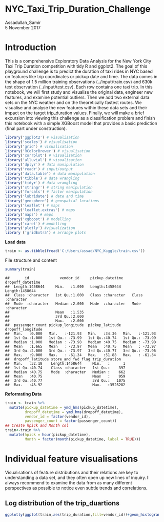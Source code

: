 # NYC_Taxi_Trip_Duration_Challenge
Assadullah_Samir  
5 November 2017  


# Introduction
This is a comprehensive Exploratory Data Analysis for the New York City Taxi Trip Duration competition with tidy R and ggplot2.
The goal of this playground challenge is to predict the duration of taxi rides in NYC based on features like trip coordinates or pickup date and time. The data comes in the shape of 1.5 million training observations (../input/train.csv) and 630k test observation (../input/test.csv). Each row contains one taxi trip.
In this notebook, we will first study and visualise the original data, engineer new features, and examine potential outliers. Then we add two external data sets on the NYC weather and on the theoretically fastest routes. We visualise and analyse the new features within these data sets and their impact on the target trip_duration values. Finally, we will make a brief excursion into viewing this challenge as a classification problem and finish this notebook with a simple XGBoost model that provides a basic prediction (final part under construction).


```r
library('ggplot2') # visualisation
library('scales') # visualisation
library('grid') # visualisation
library('RColorBrewer') # visualisation
library('corrplot') # visualisation
library('alluvial') # visualisation
library('dplyr') # data manipulation
library('readr') # input/output
library('data.table') # data manipulation
library('tibble') # data wrangling
library('tidyr') # data wrangling
library('stringr') # string manipulation
library('forcats') # factor manipulation
library('lubridate') # date and time
library('geosphere') # geospatial locations
library('leaflet') # maps
library('leaflet.extras') # maps
library('maps') # maps
library('xgboost') # modelling
library('caret') # modelling
library('plotly') #visualization
library ('gridExtra') # arrange plots
```
**Load data**


```r
train <- as.tibble(fread('C:/Users/assad/NYC_Kaggle/train.csv'))
```

File structure and content


```r
summary(train)
```

```
##       id              vendor_id     pickup_datetime    dropoff_datetime  
##  Length:1458644     Min.   :1.000   Length:1458644     Length:1458644    
##  Class :character   1st Qu.:1.000   Class :character   Class :character  
##  Mode  :character   Median :2.000   Mode  :character   Mode  :character  
##                     Mean   :1.535                                        
##                     3rd Qu.:2.000                                        
##                     Max.   :2.000                                        
##  passenger_count pickup_longitude  pickup_latitude dropoff_longitude
##  Min.   :0.000   Min.   :-121.93   Min.   :34.36   Min.   :-121.93  
##  1st Qu.:1.000   1st Qu.: -73.99   1st Qu.:40.74   1st Qu.: -73.99  
##  Median :1.000   Median : -73.98   Median :40.75   Median : -73.98  
##  Mean   :1.665   Mean   : -73.97   Mean   :40.75   Mean   : -73.97  
##  3rd Qu.:2.000   3rd Qu.: -73.97   3rd Qu.:40.77   3rd Qu.: -73.96  
##  Max.   :9.000   Max.   : -61.34   Max.   :51.88   Max.   : -61.34  
##  dropoff_latitude store_and_fwd_flag trip_duration    
##  Min.   :32.18    Length:1458644     Min.   :      1  
##  1st Qu.:40.74    Class :character   1st Qu.:    397  
##  Median :40.75    Mode  :character   Median :    662  
##  Mean   :40.75                       Mean   :    959  
##  3rd Qu.:40.77                       3rd Qu.:   1075  
##  Max.   :43.92                       Max.   :3526282
```

**Reformating Data**


```r
train <- train %>%
  mutate(pickup_datetime = ymd_hms(pickup_datetime),
         dropoff_datetime = ymd_hms(dropoff_datetime),
         vendor_id = factor(vendor_id),
         passenger_count = factor(passenger_count))
## Create hpick and Month col
train<-train %>%
  mutate(hpick = hour(pickup_datetime),
         Month = factor(month(pickup_datetime, label = TRUE)))
```

# Individual feature visualisations

Visualisations of feature distributions and their relations are key to understanding a data set, and they often open up new lines of inquiry. I always recommend to examine the data from as many different perspectives as possible to notice even subtle trends and correlations.

## Log distribution of the trip_duartions


```r
ggplotly(ggplot(train,aes(trip_duration,fill=vendor_id))+geom_histogram(bins = 100)+scale_x_log10())
```

<!--html_preserve--><div id="23fc75797493" style="width:768px;height:480px;" class="plotly html-widget"></div>
<script type="application/json" data-for="23fc75797493">{"x":{"data":[{"orientation":"v","width":[0.0661345155583782,0.0661345155583782,0.0661345155583782,0.0661345155583782,0.0661345155583781,0.0661345155583782,0.0661345155583781,0.0661345155583781,0.0661345155583783,0.0661345155583781,0.0661345155583781,0.0661345155583781,0.0661345155583781,0.0661345155583781,0.0661345155583781,0.0661345155583781,0.0661345155583781,0.0661345155583781,0.0661345155583781,0.0661345155583781,0.0661345155583781,0.0661345155583781,0.0661345155583781,0.0661345155583781,0.0661345155583781,0.0661345155583781,0.0661345155583781,0.0661345155583781,0.0661345155583781,0.0661345155583781,0.0661345155583781,0.0661345155583781,0.0661345155583781,0.0661345155583781,0.0661345155583781,0.0661345155583781,0.0661345155583781,0.0661345155583781,0.0661345155583781,0.0661345155583781,0.0661345155583781,0.0661345155583781,0.0661345155583781,0.0661345155583781,0.0661345155583781,0.0661345155583781,0.0661345155583781,0.0661345155583781,0.0661345155583781,0.0661345155583781,0.0661345155583781,0.0661345155583781,0.0661345155583781,0.0661345155583781,0.0661345155583781,0.0661345155583781,0.0661345155583781,0.0661345155583781,0.0661345155583781,0.0661345155583781,0.0661345155583781,0.0661345155583781,0.0661345155583781,0.0661345155583781,0.0661345155583781,0.0661345155583781,0.0661345155583781,0.0661345155583781,0.0661345155583781,0.0661345155583781,0.0661345155583781,0.0661345155583781,0.0661345155583781,0.0661345155583781,0.0661345155583781,0.0661345155583781,0.0661345155583781,0.0661345155583781,0.0661345155583781,0.0661345155583781,0.0661345155583781,0.0661345155583781,0.0661345155583781,0.0661345155583781,0.0661345155583781,0.0661345155583781,0.0661345155583781,0.0661345155583781,0.0661345155583781,0.0661345155583781,0.0661345155583781,0.0661345155583781,0.0661345155583781,0.0661345155583781,0.0661345155583781,0.0661345155583781,0.0661345155583781,0.0661345155583781,0.0661345155583781,0.0661345155583781],"base":[8,0,0,0,0,41,0,117,0,108,0,100,54,84,162,77,124,124,115,147,150,203,194,284,274,379,533,804,1188,1785,2834,4309,6350,9475,13533,18365,24750,32132,38226,46463,52781,58908,62516,64717,62374,59683,52420,44289,36187,26892,19193,13151,8969,5782,3466,1962,886,361,116,45,12,17,12,6,1,11,10,15,15,20,12,10,22,21,322,1606,0,0,0,0,0,0,0,0,0,0,0,0,0,0,0,0,0,0,0,0,0,0,0,0],"x":[0,0.0661345155583782,0.132269031116756,0.198403546675135,0.264538062233513,0.330672577791891,0.396807093350269,0.462941608908647,0.529076124467026,0.595210640025404,0.661345155583782,0.72747967114216,0.793614186700538,0.859748702258917,0.925883217817295,0.992017733375673,1.05815224893405,1.12428676449243,1.19042128005081,1.25655579560919,1.32269031116756,1.38882482672594,1.45495934228432,1.5210938578427,1.58722837340108,1.65336288895945,1.71949740451783,1.78563192007621,1.85176643563459,1.91790095119297,1.98403546675135,2.05016998230972,2.1163044978681,2.18243901342648,2.24857352898486,2.31470804454324,2.38084256010162,2.44697707565999,2.51311159121837,2.57924610677675,2.64538062233513,2.71151513789351,2.77764965345188,2.84378416901026,2.90991868456864,2.97605320012702,3.0421877156854,3.10832223124378,3.17445674680215,3.24059126236053,3.30672577791891,3.37286029347729,3.43899480903567,3.50512932459404,3.57126384015242,3.6373983557108,3.70353287126918,3.76966738682756,3.83580190238594,3.90193641794431,3.96807093350269,4.03420544906107,4.10033996461945,4.16647448017783,4.2326089957362,4.29874351129458,4.36487802685296,4.43101254241134,4.49714705796972,4.5632815735281,4.62941608908647,4.69555060464485,4.76168512020323,4.82781963576161,4.89395415131999,4.96008866687836,5.02622318243674,5.09235769799512,5.1584922135535,5.22462672911188,5.29076124467026,5.35689576022863,5.42303027578701,5.48916479134539,5.55529930690377,5.62143382246215,5.68756833802053,5.7537028535789,5.81983736913728,5.88597188469566,5.95210640025404,6.01824091581242,6.08437543137079,6.15050994692917,6.21664446248755,6.28277897804593,6.34891349360431,6.41504800916269,6.48118252472106,6.54731704027944],"y":[25,0,0,0,0,136,0,201,0,209,0,184,138,134,283,105,192,214,159,280,224,315,283,363,375,480,546,757,1089,1703,2547,3727,5555,8077,11973,15956,21955,27776,33339,40644,46409,51837,54341,55970,54581,51735,45935,38625,31077,23139,16367,10896,7409,4636,2779,1527,726,249,86,35,16,7,3,4,1,0,1,1,0,0,1,1,0,0,0,0,0,0,0,0,0,0,0,0,0,0,0,0,0,0,0,0,0,0,0,2,1,0,0,1],"text":["count:    25<br />trip_duration: 0.00000000<br />vendor_id: 1","count:     0<br />trip_duration: 0.06613452<br />vendor_id: 1","count:     0<br />trip_duration: 0.13226903<br />vendor_id: 1","count:     0<br />trip_duration: 0.19840355<br />vendor_id: 1","count:     0<br />trip_duration: 0.26453806<br />vendor_id: 1","count:   136<br />trip_duration: 0.33067258<br />vendor_id: 1","count:     0<br />trip_duration: 0.39680709<br />vendor_id: 1","count:   201<br />trip_duration: 0.46294161<br />vendor_id: 1","count:     0<br />trip_duration: 0.52907612<br />vendor_id: 1","count:   209<br />trip_duration: 0.59521064<br />vendor_id: 1","count:     0<br />trip_duration: 0.66134516<br />vendor_id: 1","count:   184<br />trip_duration: 0.72747967<br />vendor_id: 1","count:   138<br />trip_duration: 0.79361419<br />vendor_id: 1","count:   134<br />trip_duration: 0.85974870<br />vendor_id: 1","count:   283<br />trip_duration: 0.92588322<br />vendor_id: 1","count:   105<br />trip_duration: 0.99201773<br />vendor_id: 1","count:   192<br />trip_duration: 1.05815225<br />vendor_id: 1","count:   214<br />trip_duration: 1.12428676<br />vendor_id: 1","count:   159<br />trip_duration: 1.19042128<br />vendor_id: 1","count:   280<br />trip_duration: 1.25655580<br />vendor_id: 1","count:   224<br />trip_duration: 1.32269031<br />vendor_id: 1","count:   315<br />trip_duration: 1.38882483<br />vendor_id: 1","count:   283<br />trip_duration: 1.45495934<br />vendor_id: 1","count:   363<br />trip_duration: 1.52109386<br />vendor_id: 1","count:   375<br />trip_duration: 1.58722837<br />vendor_id: 1","count:   480<br />trip_duration: 1.65336289<br />vendor_id: 1","count:   546<br />trip_duration: 1.71949740<br />vendor_id: 1","count:   757<br />trip_duration: 1.78563192<br />vendor_id: 1","count:  1089<br />trip_duration: 1.85176644<br />vendor_id: 1","count:  1703<br />trip_duration: 1.91790095<br />vendor_id: 1","count:  2547<br />trip_duration: 1.98403547<br />vendor_id: 1","count:  3727<br />trip_duration: 2.05016998<br />vendor_id: 1","count:  5555<br />trip_duration: 2.11630450<br />vendor_id: 1","count:  8077<br />trip_duration: 2.18243901<br />vendor_id: 1","count: 11973<br />trip_duration: 2.24857353<br />vendor_id: 1","count: 15956<br />trip_duration: 2.31470804<br />vendor_id: 1","count: 21955<br />trip_duration: 2.38084256<br />vendor_id: 1","count: 27776<br />trip_duration: 2.44697708<br />vendor_id: 1","count: 33339<br />trip_duration: 2.51311159<br />vendor_id: 1","count: 40644<br />trip_duration: 2.57924611<br />vendor_id: 1","count: 46409<br />trip_duration: 2.64538062<br />vendor_id: 1","count: 51837<br />trip_duration: 2.71151514<br />vendor_id: 1","count: 54341<br />trip_duration: 2.77764965<br />vendor_id: 1","count: 55970<br />trip_duration: 2.84378417<br />vendor_id: 1","count: 54581<br />trip_duration: 2.90991868<br />vendor_id: 1","count: 51735<br />trip_duration: 2.97605320<br />vendor_id: 1","count: 45935<br />trip_duration: 3.04218772<br />vendor_id: 1","count: 38625<br />trip_duration: 3.10832223<br />vendor_id: 1","count: 31077<br />trip_duration: 3.17445675<br />vendor_id: 1","count: 23139<br />trip_duration: 3.24059126<br />vendor_id: 1","count: 16367<br />trip_duration: 3.30672578<br />vendor_id: 1","count: 10896<br />trip_duration: 3.37286029<br />vendor_id: 1","count:  7409<br />trip_duration: 3.43899481<br />vendor_id: 1","count:  4636<br />trip_duration: 3.50512932<br />vendor_id: 1","count:  2779<br />trip_duration: 3.57126384<br />vendor_id: 1","count:  1527<br />trip_duration: 3.63739836<br />vendor_id: 1","count:   726<br />trip_duration: 3.70353287<br />vendor_id: 1","count:   249<br />trip_duration: 3.76966739<br />vendor_id: 1","count:    86<br />trip_duration: 3.83580190<br />vendor_id: 1","count:    35<br />trip_duration: 3.90193642<br />vendor_id: 1","count:    16<br />trip_duration: 3.96807093<br />vendor_id: 1","count:     7<br />trip_duration: 4.03420545<br />vendor_id: 1","count:     3<br />trip_duration: 4.10033996<br />vendor_id: 1","count:     4<br />trip_duration: 4.16647448<br />vendor_id: 1","count:     1<br />trip_duration: 4.23260900<br />vendor_id: 1","count:     0<br />trip_duration: 4.29874351<br />vendor_id: 1","count:     1<br />trip_duration: 4.36487803<br />vendor_id: 1","count:     1<br />trip_duration: 4.43101254<br />vendor_id: 1","count:     0<br />trip_duration: 4.49714706<br />vendor_id: 1","count:     0<br />trip_duration: 4.56328157<br />vendor_id: 1","count:     1<br />trip_duration: 4.62941609<br />vendor_id: 1","count:     1<br />trip_duration: 4.69555060<br />vendor_id: 1","count:     0<br />trip_duration: 4.76168512<br />vendor_id: 1","count:     0<br />trip_duration: 4.82781964<br />vendor_id: 1","count:     0<br />trip_duration: 4.89395415<br />vendor_id: 1","count:     0<br />trip_duration: 4.96008867<br />vendor_id: 1","count:     0<br />trip_duration: 5.02622318<br />vendor_id: 1","count:     0<br />trip_duration: 5.09235770<br />vendor_id: 1","count:     0<br />trip_duration: 5.15849221<br />vendor_id: 1","count:     0<br />trip_duration: 5.22462673<br />vendor_id: 1","count:     0<br />trip_duration: 5.29076124<br />vendor_id: 1","count:     0<br />trip_duration: 5.35689576<br />vendor_id: 1","count:     0<br />trip_duration: 5.42303028<br />vendor_id: 1","count:     0<br />trip_duration: 5.48916479<br />vendor_id: 1","count:     0<br />trip_duration: 5.55529931<br />vendor_id: 1","count:     0<br />trip_duration: 5.62143382<br />vendor_id: 1","count:     0<br />trip_duration: 5.68756834<br />vendor_id: 1","count:     0<br />trip_duration: 5.75370285<br />vendor_id: 1","count:     0<br />trip_duration: 5.81983737<br />vendor_id: 1","count:     0<br />trip_duration: 5.88597188<br />vendor_id: 1","count:     0<br />trip_duration: 5.95210640<br />vendor_id: 1","count:     0<br />trip_duration: 6.01824092<br />vendor_id: 1","count:     0<br />trip_duration: 6.08437543<br />vendor_id: 1","count:     0<br />trip_duration: 6.15050995<br />vendor_id: 1","count:     0<br />trip_duration: 6.21664446<br />vendor_id: 1","count:     2<br />trip_duration: 6.28277898<br />vendor_id: 1","count:     1<br />trip_duration: 6.34891349<br />vendor_id: 1","count:     0<br />trip_duration: 6.41504801<br />vendor_id: 1","count:     0<br />trip_duration: 6.48118252<br />vendor_id: 1","count:     1<br />trip_duration: 6.54731704<br />vendor_id: 1"],"type":"bar","marker":{"autocolorscale":false,"color":"rgba(248,118,109,1)","line":{"width":1.88976377952756,"color":"transparent"}},"name":"1","legendgroup":"1","showlegend":true,"xaxis":"x","yaxis":"y","hoverinfo":"text","frame":null},{"orientation":"v","width":[0.0661345155583782,0.0661345155583782,0.0661345155583782,0.0661345155583782,0.0661345155583781,0.0661345155583782,0.0661345155583781,0.0661345155583781,0.0661345155583783,0.0661345155583781,0.0661345155583781,0.0661345155583781,0.0661345155583781,0.0661345155583781,0.0661345155583781,0.0661345155583781,0.0661345155583781,0.0661345155583781,0.0661345155583781,0.0661345155583781,0.0661345155583781,0.0661345155583781,0.0661345155583781,0.0661345155583781,0.0661345155583781,0.0661345155583781,0.0661345155583781,0.0661345155583781,0.0661345155583781,0.0661345155583781,0.0661345155583781,0.0661345155583781,0.0661345155583781,0.0661345155583781,0.0661345155583781,0.0661345155583781,0.0661345155583781,0.0661345155583781,0.0661345155583781,0.0661345155583781,0.0661345155583781,0.0661345155583781,0.0661345155583781,0.0661345155583781,0.0661345155583781,0.0661345155583781,0.0661345155583781,0.0661345155583781,0.0661345155583781,0.0661345155583781,0.0661345155583781,0.0661345155583781,0.0661345155583781,0.0661345155583781,0.0661345155583781,0.0661345155583781,0.0661345155583781,0.0661345155583781,0.0661345155583781,0.0661345155583781,0.0661345155583781,0.0661345155583781,0.0661345155583781,0.0661345155583781,0.0661345155583781,0.0661345155583781,0.0661345155583781,0.0661345155583781,0.0661345155583781,0.0661345155583781,0.0661345155583781,0.0661345155583781,0.0661345155583781,0.0661345155583781,0.0661345155583781,0.0661345155583781,0.0661345155583781,0.0661345155583781,0.0661345155583781,0.0661345155583781,0.0661345155583781,0.0661345155583781,0.0661345155583781,0.0661345155583781,0.0661345155583781,0.0661345155583781,0.0661345155583781,0.0661345155583781,0.0661345155583781,0.0661345155583781,0.0661345155583781,0.0661345155583781,0.0661345155583781,0.0661345155583781,0.0661345155583781,0.0661345155583781,0.0661345155583781,0.0661345155583781,0.0661345155583781,0.0661345155583781],"base":[0,0,0,0,0,0,0,0,0,0,0,0,0,0,0,0,0,0,0,0,0,0,0,0,0,0,0,0,0,0,0,0,0,0,0,0,0,0,0,0,0,0,0,0,0,0,0,0,0,0,0,0,0,0,0,0,0,0,0,0,0,0,0,0,0,0,0,0,0,0,0,0,0,0,0,0,0,0,0,0,0,0,0,0,0,0,0,0,0,0,0,0,0,0,0,0,0,0,0,0],"x":[0,0.0661345155583782,0.132269031116756,0.198403546675135,0.264538062233513,0.330672577791891,0.396807093350269,0.462941608908647,0.529076124467026,0.595210640025404,0.661345155583782,0.72747967114216,0.793614186700538,0.859748702258917,0.925883217817295,0.992017733375673,1.05815224893405,1.12428676449243,1.19042128005081,1.25655579560919,1.32269031116756,1.38882482672594,1.45495934228432,1.5210938578427,1.58722837340108,1.65336288895945,1.71949740451783,1.78563192007621,1.85176643563459,1.91790095119297,1.98403546675135,2.05016998230972,2.1163044978681,2.18243901342648,2.24857352898486,2.31470804454324,2.38084256010162,2.44697707565999,2.51311159121837,2.57924610677675,2.64538062233513,2.71151513789351,2.77764965345188,2.84378416901026,2.90991868456864,2.97605320012702,3.0421877156854,3.10832223124378,3.17445674680215,3.24059126236053,3.30672577791891,3.37286029347729,3.43899480903567,3.50512932459404,3.57126384015242,3.6373983557108,3.70353287126918,3.76966738682756,3.83580190238594,3.90193641794431,3.96807093350269,4.03420544906107,4.10033996461945,4.16647448017783,4.2326089957362,4.29874351129458,4.36487802685296,4.43101254241134,4.49714705796972,4.5632815735281,4.62941608908647,4.69555060464485,4.76168512020323,4.82781963576161,4.89395415131999,4.96008866687836,5.02622318243674,5.09235769799512,5.1584922135535,5.22462672911188,5.29076124467026,5.35689576022863,5.42303027578701,5.48916479134539,5.55529930690377,5.62143382246215,5.68756833802053,5.7537028535789,5.81983736913728,5.88597188469566,5.95210640025404,6.01824091581242,6.08437543137079,6.15050994692917,6.21664446248755,6.28277897804593,6.34891349360431,6.41504800916269,6.48118252472106,6.54731704027944],"y":[8,0,0,0,0,41,0,117,0,108,0,100,54,84,162,77,124,124,115,147,150,203,194,284,274,379,533,804,1188,1785,2834,4309,6350,9475,13533,18365,24750,32132,38226,46463,52781,58908,62516,64717,62374,59683,52420,44289,36187,26892,19193,13151,8969,5782,3466,1962,886,361,116,45,12,17,12,6,1,11,10,15,15,20,12,10,22,21,322,1606,0,0,0,0,0,0,0,0,0,0,0,0,0,0,0,0,0,0,0,0,0,0,0,0],"text":["count:     8<br />trip_duration: 0.00000000<br />vendor_id: 2","count:     0<br />trip_duration: 0.06613452<br />vendor_id: 2","count:     0<br />trip_duration: 0.13226903<br />vendor_id: 2","count:     0<br />trip_duration: 0.19840355<br />vendor_id: 2","count:     0<br />trip_duration: 0.26453806<br />vendor_id: 2","count:    41<br />trip_duration: 0.33067258<br />vendor_id: 2","count:     0<br />trip_duration: 0.39680709<br />vendor_id: 2","count:   117<br />trip_duration: 0.46294161<br />vendor_id: 2","count:     0<br />trip_duration: 0.52907612<br />vendor_id: 2","count:   108<br />trip_duration: 0.59521064<br />vendor_id: 2","count:     0<br />trip_duration: 0.66134516<br />vendor_id: 2","count:   100<br />trip_duration: 0.72747967<br />vendor_id: 2","count:    54<br />trip_duration: 0.79361419<br />vendor_id: 2","count:    84<br />trip_duration: 0.85974870<br />vendor_id: 2","count:   162<br />trip_duration: 0.92588322<br />vendor_id: 2","count:    77<br />trip_duration: 0.99201773<br />vendor_id: 2","count:   124<br />trip_duration: 1.05815225<br />vendor_id: 2","count:   124<br />trip_duration: 1.12428676<br />vendor_id: 2","count:   115<br />trip_duration: 1.19042128<br />vendor_id: 2","count:   147<br />trip_duration: 1.25655580<br />vendor_id: 2","count:   150<br />trip_duration: 1.32269031<br />vendor_id: 2","count:   203<br />trip_duration: 1.38882483<br />vendor_id: 2","count:   194<br />trip_duration: 1.45495934<br />vendor_id: 2","count:   284<br />trip_duration: 1.52109386<br />vendor_id: 2","count:   274<br />trip_duration: 1.58722837<br />vendor_id: 2","count:   379<br />trip_duration: 1.65336289<br />vendor_id: 2","count:   533<br />trip_duration: 1.71949740<br />vendor_id: 2","count:   804<br />trip_duration: 1.78563192<br />vendor_id: 2","count:  1188<br />trip_duration: 1.85176644<br />vendor_id: 2","count:  1785<br />trip_duration: 1.91790095<br />vendor_id: 2","count:  2834<br />trip_duration: 1.98403547<br />vendor_id: 2","count:  4309<br />trip_duration: 2.05016998<br />vendor_id: 2","count:  6350<br />trip_duration: 2.11630450<br />vendor_id: 2","count:  9475<br />trip_duration: 2.18243901<br />vendor_id: 2","count: 13533<br />trip_duration: 2.24857353<br />vendor_id: 2","count: 18365<br />trip_duration: 2.31470804<br />vendor_id: 2","count: 24750<br />trip_duration: 2.38084256<br />vendor_id: 2","count: 32132<br />trip_duration: 2.44697708<br />vendor_id: 2","count: 38226<br />trip_duration: 2.51311159<br />vendor_id: 2","count: 46463<br />trip_duration: 2.57924611<br />vendor_id: 2","count: 52781<br />trip_duration: 2.64538062<br />vendor_id: 2","count: 58908<br />trip_duration: 2.71151514<br />vendor_id: 2","count: 62516<br />trip_duration: 2.77764965<br />vendor_id: 2","count: 64717<br />trip_duration: 2.84378417<br />vendor_id: 2","count: 62374<br />trip_duration: 2.90991868<br />vendor_id: 2","count: 59683<br />trip_duration: 2.97605320<br />vendor_id: 2","count: 52420<br />trip_duration: 3.04218772<br />vendor_id: 2","count: 44289<br />trip_duration: 3.10832223<br />vendor_id: 2","count: 36187<br />trip_duration: 3.17445675<br />vendor_id: 2","count: 26892<br />trip_duration: 3.24059126<br />vendor_id: 2","count: 19193<br />trip_duration: 3.30672578<br />vendor_id: 2","count: 13151<br />trip_duration: 3.37286029<br />vendor_id: 2","count:  8969<br />trip_duration: 3.43899481<br />vendor_id: 2","count:  5782<br />trip_duration: 3.50512932<br />vendor_id: 2","count:  3466<br />trip_duration: 3.57126384<br />vendor_id: 2","count:  1962<br />trip_duration: 3.63739836<br />vendor_id: 2","count:   886<br />trip_duration: 3.70353287<br />vendor_id: 2","count:   361<br />trip_duration: 3.76966739<br />vendor_id: 2","count:   116<br />trip_duration: 3.83580190<br />vendor_id: 2","count:    45<br />trip_duration: 3.90193642<br />vendor_id: 2","count:    12<br />trip_duration: 3.96807093<br />vendor_id: 2","count:    17<br />trip_duration: 4.03420545<br />vendor_id: 2","count:    12<br />trip_duration: 4.10033996<br />vendor_id: 2","count:     6<br />trip_duration: 4.16647448<br />vendor_id: 2","count:     1<br />trip_duration: 4.23260900<br />vendor_id: 2","count:    11<br />trip_duration: 4.29874351<br />vendor_id: 2","count:    10<br />trip_duration: 4.36487803<br />vendor_id: 2","count:    15<br />trip_duration: 4.43101254<br />vendor_id: 2","count:    15<br />trip_duration: 4.49714706<br />vendor_id: 2","count:    20<br />trip_duration: 4.56328157<br />vendor_id: 2","count:    12<br />trip_duration: 4.62941609<br />vendor_id: 2","count:    10<br />trip_duration: 4.69555060<br />vendor_id: 2","count:    22<br />trip_duration: 4.76168512<br />vendor_id: 2","count:    21<br />trip_duration: 4.82781964<br />vendor_id: 2","count:   322<br />trip_duration: 4.89395415<br />vendor_id: 2","count:  1606<br />trip_duration: 4.96008867<br />vendor_id: 2","count:     0<br />trip_duration: 5.02622318<br />vendor_id: 2","count:     0<br />trip_duration: 5.09235770<br />vendor_id: 2","count:     0<br />trip_duration: 5.15849221<br />vendor_id: 2","count:     0<br />trip_duration: 5.22462673<br />vendor_id: 2","count:     0<br />trip_duration: 5.29076124<br />vendor_id: 2","count:     0<br />trip_duration: 5.35689576<br />vendor_id: 2","count:     0<br />trip_duration: 5.42303028<br />vendor_id: 2","count:     0<br />trip_duration: 5.48916479<br />vendor_id: 2","count:     0<br />trip_duration: 5.55529931<br />vendor_id: 2","count:     0<br />trip_duration: 5.62143382<br />vendor_id: 2","count:     0<br />trip_duration: 5.68756834<br />vendor_id: 2","count:     0<br />trip_duration: 5.75370285<br />vendor_id: 2","count:     0<br />trip_duration: 5.81983737<br />vendor_id: 2","count:     0<br />trip_duration: 5.88597188<br />vendor_id: 2","count:     0<br />trip_duration: 5.95210640<br />vendor_id: 2","count:     0<br />trip_duration: 6.01824092<br />vendor_id: 2","count:     0<br />trip_duration: 6.08437543<br />vendor_id: 2","count:     0<br />trip_duration: 6.15050995<br />vendor_id: 2","count:     0<br />trip_duration: 6.21664446<br />vendor_id: 2","count:     0<br />trip_duration: 6.28277898<br />vendor_id: 2","count:     0<br />trip_duration: 6.34891349<br />vendor_id: 2","count:     0<br />trip_duration: 6.41504801<br />vendor_id: 2","count:     0<br />trip_duration: 6.48118252<br />vendor_id: 2","count:     0<br />trip_duration: 6.54731704<br />vendor_id: 2"],"type":"bar","marker":{"autocolorscale":false,"color":"rgba(0,191,196,1)","line":{"width":1.88976377952756,"color":"transparent"}},"name":"2","legendgroup":"2","showlegend":true,"xaxis":"x","yaxis":"y","hoverinfo":"text","frame":null}],"layout":{"margin":{"t":27.689497716895,"r":7.30593607305936,"b":41.6438356164384,"l":60.6392694063927},"plot_bgcolor":"rgba(235,235,235,1)","paper_bgcolor":"rgba(255,255,255,1)","font":{"color":"rgba(0,0,0,1)","family":"","size":14.6118721461187},"xaxis":{"domain":[0,1],"type":"linear","autorange":false,"range":[-0.36373983557108,6.91105687585052],"tickmode":"array","ticktext":["1e+01","1e+03","1e+05"],"tickvals":[1,3,5],"categoryorder":"array","categoryarray":["1e+01","1e+03","1e+05"],"nticks":null,"ticks":"outside","tickcolor":"rgba(51,51,51,1)","ticklen":3.65296803652968,"tickwidth":0.66417600664176,"showticklabels":true,"tickfont":{"color":"rgba(77,77,77,1)","family":"","size":11.689497716895},"tickangle":-0,"showline":false,"linecolor":null,"linewidth":0,"showgrid":true,"gridcolor":"rgba(255,255,255,1)","gridwidth":0.66417600664176,"zeroline":false,"anchor":"y","title":"trip_duration","titlefont":{"color":"rgba(0,0,0,1)","family":"","size":14.6118721461187},"hoverformat":".2f"},"yaxis":{"domain":[0,1],"type":"linear","autorange":false,"range":[-6034.35,126721.35],"tickmode":"array","ticktext":["0","25000","50000","75000","100000","125000"],"tickvals":[0,25000,50000,75000,100000,125000],"categoryorder":"array","categoryarray":["0","25000","50000","75000","100000","125000"],"nticks":null,"ticks":"outside","tickcolor":"rgba(51,51,51,1)","ticklen":3.65296803652968,"tickwidth":0.66417600664176,"showticklabels":true,"tickfont":{"color":"rgba(77,77,77,1)","family":"","size":11.689497716895},"tickangle":-0,"showline":false,"linecolor":null,"linewidth":0,"showgrid":true,"gridcolor":"rgba(255,255,255,1)","gridwidth":0.66417600664176,"zeroline":false,"anchor":"x","title":"count","titlefont":{"color":"rgba(0,0,0,1)","family":"","size":14.6118721461187},"hoverformat":".2f"},"shapes":[{"type":"rect","fillcolor":null,"line":{"color":null,"width":0,"linetype":[]},"yref":"paper","xref":"paper","x0":0,"x1":1,"y0":0,"y1":1}],"showlegend":true,"legend":{"bgcolor":"rgba(255,255,255,1)","bordercolor":"transparent","borderwidth":1.88976377952756,"font":{"color":"rgba(0,0,0,1)","family":"","size":11.689497716895},"y":0.913385826771654},"annotations":[{"text":"vendor_id","x":1.02,"y":1,"showarrow":false,"ax":0,"ay":0,"font":{"color":"rgba(0,0,0,1)","family":"","size":14.6118721461187},"xref":"paper","yref":"paper","textangle":-0,"xanchor":"left","yanchor":"bottom","legendTitle":true}],"hovermode":"closest","barmode":"relative"},"config":{"doubleClick":"reset","modeBarButtonsToAdd":[{"name":"Collaborate","icon":{"width":1000,"ascent":500,"descent":-50,"path":"M487 375c7-10 9-23 5-36l-79-259c-3-12-11-23-22-31-11-8-22-12-35-12l-263 0c-15 0-29 5-43 15-13 10-23 23-28 37-5 13-5 25-1 37 0 0 0 3 1 7 1 5 1 8 1 11 0 2 0 4-1 6 0 3-1 5-1 6 1 2 2 4 3 6 1 2 2 4 4 6 2 3 4 5 5 7 5 7 9 16 13 26 4 10 7 19 9 26 0 2 0 5 0 9-1 4-1 6 0 8 0 2 2 5 4 8 3 3 5 5 5 7 4 6 8 15 12 26 4 11 7 19 7 26 1 1 0 4 0 9-1 4-1 7 0 8 1 2 3 5 6 8 4 4 6 6 6 7 4 5 8 13 13 24 4 11 7 20 7 28 1 1 0 4 0 7-1 3-1 6-1 7 0 2 1 4 3 6 1 1 3 4 5 6 2 3 3 5 5 6 1 2 3 5 4 9 2 3 3 7 5 10 1 3 2 6 4 10 2 4 4 7 6 9 2 3 4 5 7 7 3 2 7 3 11 3 3 0 8 0 13-1l0-1c7 2 12 2 14 2l218 0c14 0 25-5 32-16 8-10 10-23 6-37l-79-259c-7-22-13-37-20-43-7-7-19-10-37-10l-248 0c-5 0-9-2-11-5-2-3-2-7 0-12 4-13 18-20 41-20l264 0c5 0 10 2 16 5 5 3 8 6 10 11l85 282c2 5 2 10 2 17 7-3 13-7 17-13z m-304 0c-1-3-1-5 0-7 1-1 3-2 6-2l174 0c2 0 4 1 7 2 2 2 4 4 5 7l6 18c0 3 0 5-1 7-1 1-3 2-6 2l-173 0c-3 0-5-1-8-2-2-2-4-4-4-7z m-24-73c-1-3-1-5 0-7 2-2 3-2 6-2l174 0c2 0 5 0 7 2 3 2 4 4 5 7l6 18c1 2 0 5-1 6-1 2-3 3-5 3l-174 0c-3 0-5-1-7-3-3-1-4-4-5-6z"},"click":"function(gd) { \n        // is this being viewed in RStudio?\n        if (location.search == '?viewer_pane=1') {\n          alert('To learn about plotly for collaboration, visit:\\n https://cpsievert.github.io/plotly_book/plot-ly-for-collaboration.html');\n        } else {\n          window.open('https://cpsievert.github.io/plotly_book/plot-ly-for-collaboration.html', '_blank');\n        }\n      }"}],"cloud":false},"source":"A","attrs":{"23fc65d81fc6":{"x":{},"fill":{},"type":"bar"}},"cur_data":"23fc65d81fc6","visdat":{"23fc65d81fc6":["function (y) ","x"]},"highlight":{"on":"plotly_click","persistent":false,"dynamic":false,"selectize":false,"opacityDim":0.2,"selected":{"opacity":1}},"base_url":"https://plot.ly"},"evals":["config.modeBarButtonsToAdd.0.click"],"jsHooks":{"render":[{"code":"function(el, x) { var ctConfig = crosstalk.var('plotlyCrosstalkOpts').set({\"on\":\"plotly_click\",\"persistent\":false,\"dynamic\":false,\"selectize\":false,\"opacityDim\":0.2,\"selected\":{\"opacity\":1}}); }","data":null}]}}</script><!--/html_preserve-->
